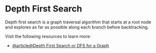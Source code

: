 # Depth First Search

Depth first search is a graph traversal algorithm that starts at a root node and explores as far as possible along each branch before backtracking.

Visit the following resources to learn more:

- [@article@Depth First Search or DFS for a Graph](https://www.geeksforgeeks.org/depth-first-search-or-dfs-for-a-graph/?ref=lbp)
